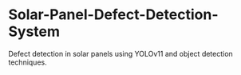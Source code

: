 # Solar-Panel-Defect-Detection-System
Defect detection in solar panels using YOLOv11 and object detection techniques.
